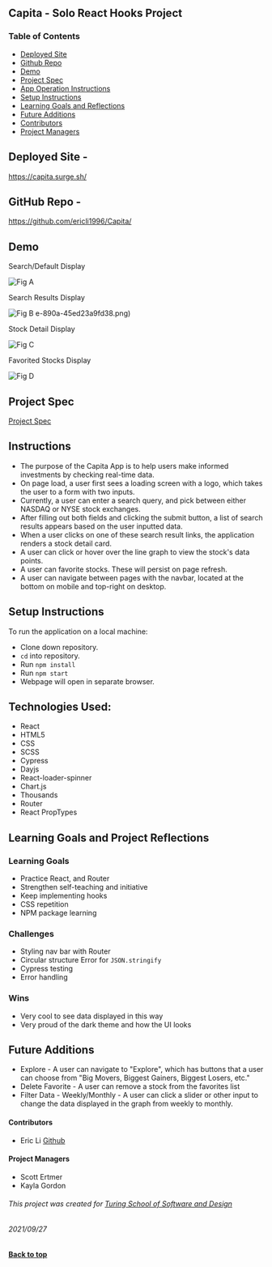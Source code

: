 ## Capita - Solo React Hooks Project

### Table of Contents
- [Deployed Site](#deployed-site)
- [Github Repo](#github-repo)
- [Demo](#demo)
- [Project Spec](#project-spec)
- [App Operation Instructions](#app-operation-instructions)
- [Setup Instructions](#setup-instructions)
- [Learning Goals and Reflections](#learning-goals-project-reflection)
- [Future Additions](#future-additions)
- [Contributors](#contributors)
- [Project Managers](#project-managers)

## Deployed Site - 
https://capita.surge.sh/

## GitHub Repo - 
https://github.com/ericli1996/Capita/

## Demo
Search/Default Display

![Fig A](https://user-images.githubusercontent.com/75854628/135024378-03ccfdf0-9bca-41ce-890a-45ed23a9fd38.png)

Search Results Display

![Fig B](https://user-images.githubusercontent.com/75854628/135024450-744d6455-6f40-4d1c-84e4-3556688f91b1.png)
e-890a-45ed23a9fd38.png)

Stock Detail Display

![Fig C](https://user-images.githubusercontent.com/75854628/135024486-309042a9-44c5-471e-b688-4f1a6ff3d018.png)

Favorited Stocks Display

![Fig D](https://user-images.githubusercontent.com/75854628/135024522-86d70d60-8521-428d-ad14-bd12994dbd5b.png)
## Project Spec

[Project Spec](https://frontend.turing.edu/projects/module-3/showcase.html)

## Instructions
- The purpose of the Capita App is to help users make informed investments by checking real-time data.
- On page load, a user first sees a loading screen with a logo, which takes the user to a form with two inputs.
- Currently, a user can enter a search query, and pick between either NASDAQ or NYSE stock exchanges.
- After filling out both fields and clicking the submit button, a list of search results appears based on the user inputted data.
- When a user clicks on one of these search result links, the application renders a stock detail card.
- A user can click or hover over the line graph to view the stock's data points.
- A user can favorite stocks. These will persist on page refresh.
- A user can navigate between pages with the navbar, located at the bottom on mobile and top-right on desktop.

## Setup Instructions

To run the application on a local machine:

- Clone down repository.
- `cd` into repository.
- Run ``` npm install ```
- Run ``npm start``
- Webpage will open in separate browser.

## Technologies Used: 
 - React
 - HTML5
 - CSS
 - SCSS
 - Cypress 
 - Dayjs
 - React-loader-spinner
 - Chart.js
 - Thousands
 - Router
 - React PropTypes

## Learning Goals and Project Reflections

### Learning Goals
- Practice React, and Router
- Strengthen self-teaching and initiative
- Keep implementing hooks
- CSS repetition
- NPM package learning

### Challenges
- Styling nav bar with Router
- Circular structure Error for `JSON.stringify`
- Cypress testing
- Error handling

### Wins 
- Very cool to see data displayed in this way
- Very proud of the dark theme and how the UI looks

## Future Additions
- Explore - A user can navigate to "Explore", which has buttons that a user can choose from "Big Movers, Biggest Gainers, Biggest Losers, etc."
- Delete Favorite - A user can remove a stock from the favorites list
- Filter Data - Weekly/Monthly - A user can click a slider or other input to change the data displayed in the graph from weekly to monthly.

#### Contributors
- Eric Li [Github](github.com/ericli1996)

#### Project Managers
- Scott Ertmer
- Kayla Gordon

###### This project was created for [Turing School of Software and Design](https://turing.io/)
###### 2021/09/27
**[Back to top](#table-of-contents)**